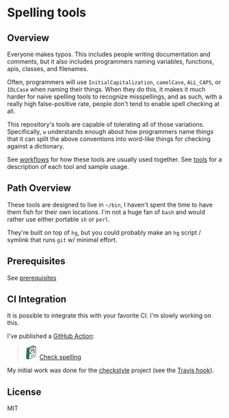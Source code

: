 # Spelling tools

## Overview

Everyone makes typos. This includes people writing documentation and comments,
but it also includes programmers naming variables, functions, apis, classes,
and filenames.

Often, programmers will use `InitialCapitalization`, `camelCase`,
`ALL_CAPS`, or `IDLCase` when naming their things. When they do this, it makes
it much harder for naive spelling tools to recognize misspellings, and as such,
with a really high false-positive rate, people don't tend to enable spell checking
at all.

This repository's tools are capable of tolerating all of those variations.
Specifically, `w` understands enough about how programmers name things that it
can split the above conventions into word-like things for checking against a
dictionary.

See [workflows](workflows.md) for how these tools are usually used
together.
See [tools](tools.md) for a description of each tool and sample usage.

## Path Overview
These tools are designed to live in `~/bin`, I haven't spent the time to have
them fish for their own locations. I'm not a huge fan of `bash` and would rather
use either portable `sh` or `perl`.

They're built on top of `hg`, but you could probably make an `hg`
script / symlink that runs `git` w/ minimal effort.

## Prerequisites

See [prerequisites](prerequisites.md)

## CI Integration

It is possible to integrate this with your favorite CI. I'm slowly working on this.

I've published a [GitHub Action](https://github.com/features/actions):

> ![check spelling logo](https://raw.githubusercontent.com/check-spelling/art/test/logo/spell-check-32.png)
 [Check spelling](https://github.com/marketplace/actions/check-spelling)

My initial work was done for the [checkstyle](https://github.com/checkstyle/checkstyle/) project
(see the [Travis hook](https://github.com/checkstyle/checkstyle/blob/master/.ci/test-spelling-unknown-words.sh)).

## License

MIT
